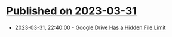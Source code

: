 # [Published on 2023-03-31](index.md)

* [2023-03-31, 22:40:00](https://tech.slashdot.org/story/23/03/31/2059201/google-drive-has-a-hidden-file-limit?utm_source=rss1.0mainlinkanon&utm_medium=feed) - [Google Drive Has a Hidden File Limit](https://tech.slashdot.org/story/23/03/31/2059201/google-drive-has-a-hidden-file-limit?utm_source=rss1.0mainlinkanon&utm_medium=feed)
